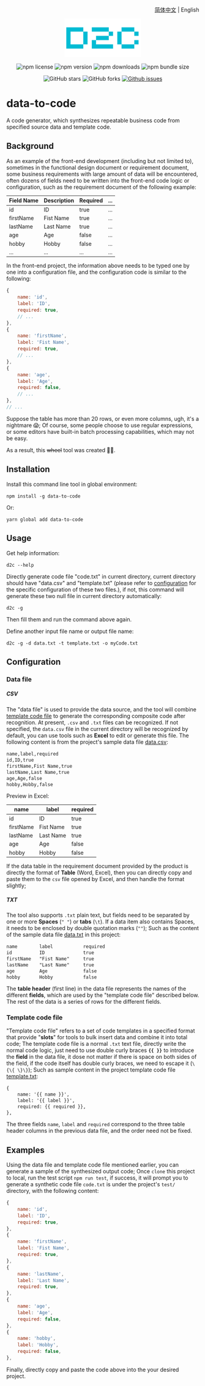 <div align="center">
    <div align="right">
        <a href="README.md">简体中文</a> | English
    </div>

![logo](assets/logo.png)

![npm license](https://img.shields.io/npm/l/data-to-code)
![npm version](https://img.shields.io/npm/v/data-to-code)
![npm downloads](https://img.shields.io/npm/dt/data-to-code)
![npm bundle size](https://img.shields.io/bundlephobia/min/data-to-code)

![GitHub stars](https://img.shields.io/github/stars/knightyun/data-to-code?style=flat)
![GitHub forks](https://img.shields.io/github/forks/knightyun/data-to-code?style=flat)
[![Github issues](https://img.shields.io/badge/issues-welcome-success)](https://github.com/knightyun/data-to-code/issues)
</div>

# data-to-code

A code generator, which synthesizes repeatable business code from specified source data and template code.


## Background

As an example of the front-end development (including but not limited to), sometimes in the functional design document or requirement document, some business requirements with large amount of data will be encountered, often dozens of fields need to be written into the front-end code logic or configuration, such as the requirement document of the following example:

Field Name| Description | Required| ...
----------|-------------|---------|-----
id        | ID          | true    | ...
firstName | Fist Name   | true    | ...
lastName  | Last Name   | true    | ...
age       | Age         | false   | ...
hobby     | Hobby       | false   | ...
...       | ...         | ...     | ...

In the front-end project, the information above needs to be typed one by one into a configuration file, and the configuration code is similar to the following:
```js
{
    name: 'id',
    label: 'ID',
    required: true,
    // ...
},
{
    name: 'firstName',
    label: 'Fist Name',
    required: true,
    // ...
},
{
    name: 'age',
    label: 'Age',
    required: false,
    // ...
},
// ...
```

Suppose the table has more than 20 rows, or even more columns, ugh, it's a nightmare 😱; Of course, some people choose to use regular expressions, or some editors have built-in batch processing capabilities, which may not be easy.

As a result, this ~~wheel~~ tool was created 🐱‍🏍.

## Installation

Install this command line tool in global environment:
```shell
npm install -g data-to-code
```

Or:
```shell
yarn global add data-to-code
```

## Usage

Get help information:
```shell
d2c --help
```

Directly generate code file "code.txt" in current directory, current directory should have "data.csv" and "template.txt" (please refer to [configuration](#configuration) for the specific configuration of these two files.), if not, this command will generate these two null file in current directory automatically:
```shell
d2c -g
```
Then fill them and run the command above again.

Define another input file name or output file name:
```shell
d2c -g -d data.txt -t template.txt -o myCode.txt
```

## Configuration

### Data file

##### CSV

The "data file" is used to provide the data source, and the tool will combine [template code file](#Template-code-file) to generate the corresponding composite code after recognition. At present, `.csv` and `.txt` files can be recognized. If not specified, the `data.csv` file in the current directory will be recognized by default, you can use tools such as **Excel** to edit or generate this file. The following content is from the project's sample data file [data.csv](https://github.com/knightyun/data-to-code/blob/main/test/data.csv):
```
name,label,required
id,ID,true
firstName,Fist Name,true
lastName,Last Name,true
age,Age,false
hobby,Hobby,false
```

Preview in Excel:

name      | label       | required
----------|-------------|---------
id        | ID          | true
firstName | Fist Name   | true
lastName  | Last Name   | true
age       | Age         | false
hobby     | Hobby       | false

If the data table in the requirement document provided by the product is directly the format of **Table** (Word, Excel), then you can directly copy and paste them to the `csv` file opened by Excel, and then handle the format slightly;

##### TXT

The tool also supports `.txt` plain text, but fields need to be separated by one or more **Spaces** (`" "`) or **tabs** (`\t`). If a data item also contains Spaces, it needs to be enclosed by double quotation marks (`""`); Such as the content of the sample data file [data.txt](https://github.com/knightyun/data-to-code/blob/main/test/data.txt) in this project:
```
name        label           required
id          ID              true
firstName   "Fist Name"     true
lastName    "Last Name"     true
age         Age             false
hobby       Hobby           false
```

The **table header** (first line) in the data file represents the names of the different **fields**, which are used by the "template code file" described below. The rest of the data is a series of rows for the different fields.

### Template code file

"Template code file" refers to a set of code templates in a specified format that provide "**slots**" for tools to bulk insert data and combine it into total code; The template code file is a normal `.txt` text file, directly write the normal code logic, just need to use double curly braces **`{{ }}`** to introduce the **field** in the data file, it dose not matter if there is space on both sides of the field, if the code itself has double curly braces, we need to escape it (`\{\{ \}\}`); Such as sample content in the project template code file [template.txt](https://github.com/knightyun/data-to-code/blob/main/test/template.txt):
```
{
    name: '{{ name }}',
    label: '{{ label }}',
    required: {{ required }},
},

```

The three fields `name`, `label` and `required` correspond to the three table header columns in the previous data file, and the order need not be fixed.

## Examples

Using the data file and template code file mentioned earlier, you can generate a sample of the synthesized output code; Once `clone` this project to local, run the test script `npm run test`, if success, it will prompt you to generate a synthetic code file `code.txt` is under the project's `test/` directory, with the following content:
```js
{
    name: 'id',
    label: 'ID',
    required: true,
},
{
    name: 'firstName',
    label: 'Fist Name',
    required: true,
},
{
    name: 'lastName',
    label: 'Last Name',
    required: true,
},
{
    name: 'age',
    label: 'Age',
    required: false,
},
{
    name: 'hobby',
    label: 'Hobby',
    required: false,
},

```

Finally, directly copy and paste the code above into the your desired project.